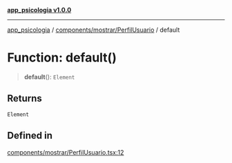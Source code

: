 [**app_psicologia v1.0.0**](../../../../README.md)

***

[app_psicologia](../../../../modules.md) / [components/mostrar/PerfilUsuario](../README.md) / default

# Function: default()

> **default**(): `Element`

## Returns

`Element`

## Defined in

[components/mostrar/PerfilUsuario.tsx:12](https://github.com/XxtbmfxX/app_psicologia/blob/1b7e1a732f6dc51a16bb04e0db4a2462b477a368/components/mostrar/PerfilUsuario.tsx#L12)
